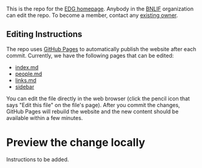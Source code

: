This is the repo for the [EDG homepage](https://www.phy.bnl.gov/edg/). Anybody in the [BNLIF](https://github.com/BNLIF) organization can edit the repo. To become a member, contact any [existing owner](https://github.com/orgs/BNLIF/people?query=role%3Aowner).

## Editing Instructions

The repo uses [GitHub Pages](https://pages.github.com/) to automatically publish the website after each commit. Currently, we have the following pages that can be edited:
 * [index.md](index.md)
 * [people.md](people.md)
 * [links.md](links.md)
 * [sidebar](_layouts/default.html)

You can edit the file directly in the web browser (click the pencil icon that says "Edit this file" on the file's page). After you commit the changes, GitHub Pages will rebuild the website and the new content should be available within a few minutes.


# Preview the change locally

Instructions to be added.




